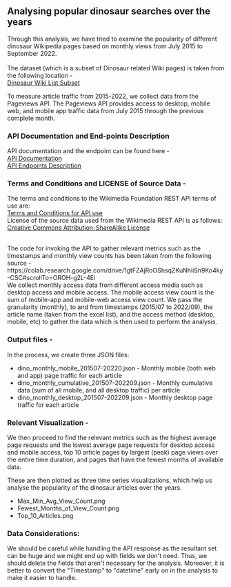 ## Analysing popular dinosaur searches over the years

Through this analysis, we have tried to examine the popularity of different dinosaur Wikipedia pages based on monthly views from July 2015 to September 2022. <br><br>
The dataset (which is a subset of Dinosaur related Wiki pages) is taken from the following location - <br>
[Dinosaur Wiki List Subset](https://docs.google.com/spreadsheets/d/1zfBNKsuWOFVFTOGK8qnTr2DmHkYK4mAACBKk1sHLt_k/edit#gid=1345871712)

To measure article traffic from 2015-2022, we collect data from the Pageviews API. The Pageviews API provides access to desktop, mobile web, and mobile app traffic data from July 2015 through the previous complete month. <br>

### API Documentation and End-points Description

API documentation and the endpoint can be found here - <br>
[API Documentation](https://wikitech.wikimedia.org/wiki/Analytics/AQS/Pageviews) <br>
[API Endpoints Description](https://wikimedia.org/api/rest_v1/#/Pageviews_data/get_metrics_pageviews_aggregate_project_access_agent_granularity_start_end)

### Terms and Conditions and LICENSE of Source Data - 

The terms and conditions to the Wikimedia Foundation REST API terms of use are: <br> 
[Terms and Conditions for API use](https://www.mediawiki.org/wiki/REST_API#Terms_and_conditions)
<br>
License of the source data used from the Wikimedia REST API is as follows: <br>
[Creative Commons Attribution-ShareAlike License](https://creativecommons.org/licenses/by-sa/3.0/)

<br>
The code for invoking the API to gather relevant metrics such as the timestamps and monthly view counts has been taken from the following source - <br>
https://colab.research.google.com/drive/1gtFZAjRoOShsqZKuNhiiSn9Ko4ky-CSC#scrollTo=OROH-g2L-4Ei

<br>
We collect monthly access data from different access media such as desktop access and mobile access. The mobile access view count is the sum of mobile-app and mobile-web access view count. We pass the granularity (monthly), to and from timestamps (2015/07 to 2022/09), the article name (taken from the excel list), and the access method (desktop, mobile, etc) to gather the data which is then used to perform the analysis. <br>

### Output files - <br>
In the process, we create three JSON files: <br>
* dino_monthly_mobile_201507-20220.json - Monthly mobile (both web and app) page traffic for each article
* dino_monthly_cumulative_201507-202209.json - Monthly cumulative data (sum of all mobile, and all desktop traffic) per article
* dino_monthly_desktop_201507-202209.json - Monthly desktop page traffic for each article

### Relevant Visualization - <br>
We then proceed to find the relevant metrics such as the highest average page requests and the lowest average page requests for desktop access and mobile access, top 10 article pages by largest (peak) page views over the entire time duration, and pages that have the fewest months of available data.

These are then plotted as three time series visualizations, which help us analyse the popularity of the dinosaur articles over the years. <br>
* Max_Min_Avg_View_Count.png
* Fewest_Months_of_View_Count.png
* Top_10_Articles.png

### Data Considerations: <br>
We should be careful while handling the API response as the resultant set can be huge and we might end up with fields we don't need. Thus, we should delete the fields that aren't necessary for the analysis. Moreover, it is better to convert the "Timestamp" to "datetime" early on in the analysis to make it easier to handle.

